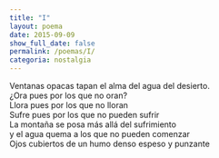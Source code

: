 ```yaml
---
title: "I"
layout: poema
date: 2015-09-09
show_full_date: false
permalink: /poemas/I/
categoria: nostalgia
---
```

Ventanas opacas tapan el alma del agua del desierto.  
¿Ora pues por los que no oran?  
Llora pues por los que no lloran  
Sufre pues por los que no pueden sufrir  
La montaña se posa más allá del sufrimiento  
y el agua quema a los que no pueden comenzar  
Ojos cubiertos de un humo denso espeso y punzante  

